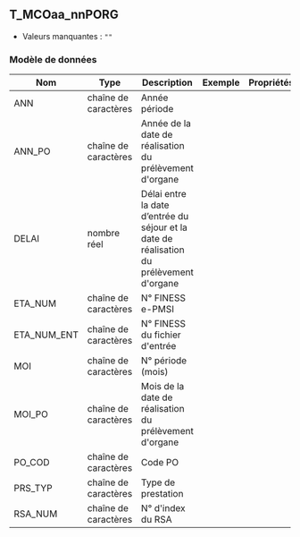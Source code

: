 <!-- SPDX-License-Identifier: MPL-2.0 -->
## T_MCOaa_nnPORG

- Valeurs manquantes : `""`

### Modèle de données

|Nom|Type|Description|Exemple|Propriétés|
|-|-|-|-|-|
|ANN|chaîne de caractères|Année période|||
|ANN_PO|chaîne de caractères|Année de la date de réalisation du prélèvement d'organe|||
|DELAI|nombre réel|Délai entre la date d’entrée du séjour et la date de réalisation du prélèvement d'organe|||
|ETA_NUM|chaîne de caractères|N° FINESS e-PMSI|||
|ETA_NUM_ENT|chaîne de caractères|N° FINESS du fichier d'entrée|||
|MOI|chaîne de caractères|N° période (mois)|||
|MOI_PO|chaîne de caractères|Mois de la date de réalisation du prélèvement d'organe|||
|PO_COD|chaîne de caractères|Code PO|||
|PRS_TYP|chaîne de caractères|Type de prestation|||
|RSA_NUM|chaîne de caractères|N° d'index du RSA|||
